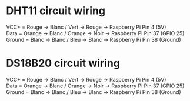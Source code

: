 # DHT11 circuit wiring

VCC+   = Rouge  -> Blanc / Vert    -> Rouge -> Raspberry Pi Pin 4 (5V)<br/>
Data   = Orange -> Blanc / Orange  -> Noir  -> Raspberry Pi Pin 37 (GPIO 25)<br/>
Ground = Blanc  -> Blanc / Bleu    -> Blanc -> Raspberry Pi Pin 38 (Ground)<br/>


# DS18B20 circuit wiring

VCC+   = Rouge  -> Blanc / Vert    -> Rouge -> Raspberry Pi Pin 4 (5V)<br/>
Data   = Orange -> Blanc / Orange  -> Noir  -> Raspberry Pi Pin 37 (GPIO 25)<br/>
Ground = Blanc  -> Blanc / Bleu    -> Blanc -> Raspberry Pi Pin 38 (Ground)<br/>